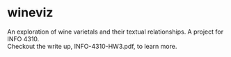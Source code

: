 # wineviz

An exploration of wine varietals and their textual relationships. A project for INFO 4310. <br>
Checkout the write up, INFO-4310-HW3.pdf, to learn more.

